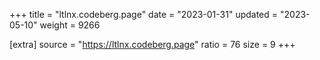 +++
title = "ltlnx.codeberg.page"
date = "2023-01-31"
updated = "2023-05-10"
weight = 9266

[extra]
source = "https://ltlnx.codeberg.page"
ratio = 76
size = 9
+++
